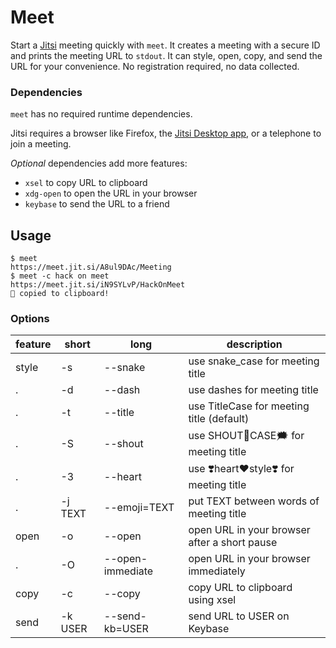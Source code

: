 # Meet

Start a [Jitsi](https://meet.jit.si) meeting quickly with `meet`. It creates a
meeting with a secure ID and prints the meeting URL to `stdout`. It can style,
open, copy, and send the URL for your convenience. No registration required, no
data collected.

### Dependencies

`meet` has no required runtime dependencies.

Jitsi requires a browser like Firefox, the [Jitsi Desktop
app](https://desktop.jitsi.org/), or a telephone to join a meeting.

*Optional* dependencies add more features:
- `xsel` to copy URL to clipboard
- `xdg-open` to open the URL in your browser
- `keybase` to send the URL to a friend

## Usage

```sh-session
$ meet
https://meet.jit.si/A8ul9DAc/Meeting
$ meet -c hack on meet
https://meet.jit.si/iN9SYLvP/HackOnMeet
🚀 copied to clipboard!
```

### Options

| feature | short   | long             | description                                  |
|---------|---------|------------------|----------------------------------------------|
| style   | -s      | --snake          | use snake_case for meeting title             |
| .       | -d      | --dash           | use dashes for meeting title                 |
| .       | -t      | --title          | use TitleCase for meeting title (default)    |
| .       | -S      | --shout          | use SHOUT👏️CASE🗯️ for meeting title           |
| .       | -3      | --heart          | use ❣️heart❤️style❣️ for meeting title          |
| .       | -j TEXT | --emoji=TEXT     | put TEXT between words of meeting title      |
| open    | -o      | --open           | open URL in your browser after a short pause |
| .       | -O      | --open-immediate | open URL in your browser immediately         |
| copy    | -c      | --copy           | copy URL to clipboard using xsel             |
| send    | -k USER | --send-kb=USER   | send URL to USER on Keybase                  |
